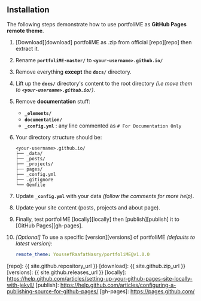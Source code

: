 ## Installation

The following steps demonstrate how to use portfoliME as **GitHub Pages remote theme**.

1. [Download][download] portfoliME as .zip from official [repo][repo] then extract it.
1. Rename **`portfoliME-master/`** to **`<your-username>.github.io/`**
1. Remove everything **except** the **`docs/`** directory.
1. Lift up the **`docs/`** directory's content to the root directory _(i.e move them to **`<your-username>.github.io/`**)_.
1. Remove **documentation** stuff:
    - **`_elements/`**
    - **`documentation/`**
    - **`_config.yml`** : any line commented as `# For Documentation Only`

1. Your directory structure should be:

    ```tree
    <your-username>.github.io/
    ├── _data/
    ├── _posts/
    ├── _projects/
    ├── pages/
    ├── _config.yml
    ├── .gitignore
    └── Gemfile
    ```

1. Update **`_config.yml`** with your data _(follow the comments for more help)_.
1. Update your site content (posts, projects and about page).
1. Finally, test portfoliME [locally][locally] then [publish][publish] it to [GitHub Pages][gh-pages].
1. _[Optional]_ To use a specific [version][versions] of portfoliME _(defaults to latest version)_:

    ```yml
    remote_theme: YoussefRaafatNasry/portfoliME@v1.0.0
    ```

[repo]: {{ site.github.repository_url }}
[download]: {{ site.github.zip_url }}
[versions]: {{ site.github.releases_url }}
[locally]: https://help.github.com/articles/setting-up-your-github-pages-site-locally-with-jekyll/
[publish]: https://help.github.com/articles/configuring-a-publishing-source-for-github-pages/
[gh-pages]: https://pages.github.com/
